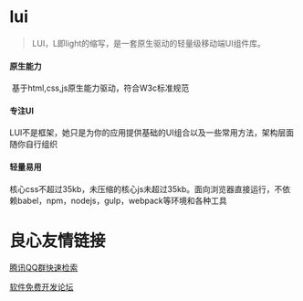 # lui

> LUI，L即light的缩写，是一套原生驱动的轻量级移动端UI组件库。


#### 原生能力
  ​ 基于html,css,js原生能力驱动，符合W3c标准规范
    
#### 专注UI
  LUI不是框架，她只是为你的应用提供基础的UI组合以及一些常用方法，架构层面随你自行组织

#### 轻量易用
  核心css不超过35kb，未压缩的核心js未超过35kb。面向浏览器直接运行，不依赖babel，npm，nodejs，gulp，webpack等环境和各种工具


 # 良心友情链接

[腾讯QQ群快速检索](http://u.720life.cn/s/8cf73f7c)

[软件免费开发论坛](http://u.720life.cn/s/bbb01dc0)